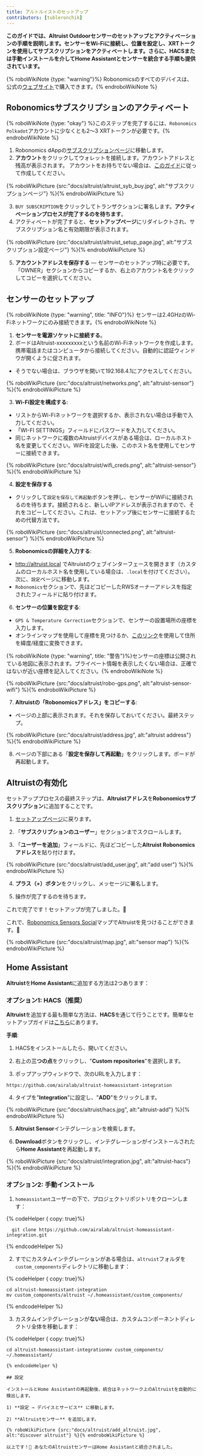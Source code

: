 ```yaml
---
title: アルトルイストのセットアップ
contributors: [tubleronchik]
---
```


**このガイドでは、Altruist Outdoorセンサーのセットアップとアクティベーションの手順を説明します。センサーをWi-Fiに接続し、位置を設定し、XRTトークンを使用してサブスクリプションをアクティベートします。さらに、HACSまたは手動インストールを介してHome Assistantとセンサーを統合する手順も提供されています。**

{% roboWikiNote {type: "warning"}%} Robonomicsのすべてのデバイスは、公式の[ウェブサイト](https://robonomics.network/devices/)で購入できます。{% endroboWikiNote %}

## Robonomicsサブスクリプションのアクティベート

{% roboWikiNote {type: "okay"} %}このステップを完了するには、`Robonomics Polkadot`アカウントに少なくとも2〜3 XRTトークンが必要です。{% endroboWikiNote %}

1) Robonomics dAppの[サブスクリプションページ](https://robonomics.app/#/rws-buy)に移動します。
2) **アカウント**をクリックしてウォレットを接続します。アカウントアドレスと残高が表示されます。
アカウントをお持ちでない場合は、[このガイド](https://wiki.robonomics.network/docs/create-account-in-dapp/)に従って作成してください。

{% roboWikiPicture {src:"docs/altruist/altruist_syb_buy.jpg", alt:"サブスクリプションページ"} %}{% endroboWikiPicture %}

3) `BUY SUBSCRIPTION`をクリックしてトランザクションに署名します。**アクティベーションプロセスが完了するのを待ちます**。
4) アクティベートが完了すると、**セットアップページ**にリダイレクトされ、サブスクリプション名と有効期限が表示されます。

{% roboWikiPicture {src:"docs/altruist/altruist_setup_page.jpg", alt:"サブスクリプション設定ページ"} %}{% endroboWikiPicture %}

5) **アカウントアドレスを保存する** — センサーのセットアップ時に必要です。「OWNER」セクションからコピーするか、右上のアカウント名をクリックしてコピーを選択してください。

## センサーのセットアップ

{% roboWikiNote {type: "warning", title: "INFO"}%} センサーは2.4GHzのWi-Fiネットワークにのみ接続できます。{% endroboWikiNote %}

1) **センサーを電源ソケットに接続する**。
2) ボードはAltruist-xxxxxxxxxという名前のWi-Fiネットワークを作成します。携帯電話またはコンピュータから接続してください。自動的に認証ウィンドウが開くように促されます。
- そうでない場合は、ブラウザを開いて192.168.4.1にアクセスしてください。

{% roboWikiPicture {src:"docs/altruist/networks.png", alt:"altruist-sensor"} %}{% endroboWikiPicture %}

3) **Wi-Fi設定を構成する**:
- リストからWi-Fiネットワークを選択するか、表示されない場合は手動で入力してください。
- 「WI-FI SETTINGS」フィールドにパスワードを入力してください。
- 同じネットワークに複数のAltruistデバイスがある場合は、ローカルホスト名を変更してください。WiFiを設定した後、このホスト名を使用してセンサーに接続できます。

{% roboWikiPicture {src:"docs/altruist/wifi_creds.png", alt:"altruist-sensor"} %}{% endroboWikiPicture %}

4) **設定を保存する**
- クリックして`設定を保存して再起動`ボタンを押し、センサーがWiFiに接続されるのを待ちます。接続されると、新しいIPアドレスが表示されますので、それをコピーしてください。これは、セットアップ後にセンサーに接続するための代替方法です。

{% roboWikiPicture {src:"docs/altruist/connected.png", alt:"altruist-sensor"} %}{% endroboWikiPicture %}

5) **Robonomicsの詳細を入力する**:
- http://altruist.local でAltruistのウェブインターフェースを開きます（カスタムのローカルホスト名を使用している場合は、`.local`を付けてください）。次に、`設定`ページに移動します。
- `Robonomics`セクションで、先ほどコピーしたRWSオーナーアドレスを指定されたフィールドに貼り付けます。

6) **センサーの位置を設定する**:
- `GPS & Temperature Correction`セクションで、センサーの設置場所の座標を入力します。
- オンラインマップを使用して座標を見つけるか、[このリンク](https://www.latlong.net/convert-address-to-lat-long.html)を使用して住所を緯度/経度に変換できます。

{% roboWikiNote {type: "warning", title: "警告"}%}センサーの座標は公開されている地図に表示されます。プライベート情報を表示したくない場合は、正確ではないが近い座標を記入してください。{% endroboWikiNote %}

{% roboWikiPicture {src:"docs/altruist/robo-gps.png", alt:"altruist-sensor-wifi"} %}{% endroboWikiPicture %}

7) **Altruistの「Robonomicsアドレス」をコピーする**:
- ページの上部に表示されます。それを保存しておいてください。最終ステップ。

{% roboWikiPicture {src:"docs/altruist/address.jpg", alt:"altruist address"} %}{% endroboWikiPicture %}

8) ページの下部にある「**設定を保存して再起動**」をクリックします。ボードが再起動します。

## Altruistの有効化
セットアッププロセスの最終ステップは、**Altruistアドレス**を**Robonomicsサブスクリプション**に追加することです。

1) [セットアップページ](https://robonomics.app/#/rws-setup)に戻ります。

2) 「**サブスクリプションのユーザー**」セクションまでスクロールします。

3) 「**ユーザーを追加**」フィールドに、先ほどコピーした**Altruist Robonomicsアドレス**を貼り付けます。

{% roboWikiPicture {src:"docs/altruist/add_user.jpg", alt:"add user"} %}{% endroboWikiPicture %}

4) **プラス（+）ボタン**をクリックし、メッセージに署名します。

5) 操作が完了するのを待ちます。

これで完了です！セットアップが完了しました。🎉

これで、[Robonomics Sensors Social](https://sensors.social/#)マップでAltruistを見つけることができます。🚀

{% roboWikiPicture {src:"docs/altruist/map.jpg", alt:"sensor map"} %}{% endroboWikiPicture %}

## Home Assistant

**Altruist**を**Home Assistant**に追加する方法は2つあります：

### オプション1: HACS（推奨）

**Altruist**を追加する最も簡単な方法は、**HACS**を通じて行うことです。簡単なセットアップガイドは[こちら](https://hacs.xyz/docs/use/)にあります。

**手順**:
1) HACSをインストールしたら、開いてください。

2) 右上の**三つの点**をクリックし、"**Custom repositories**"を選択します。

3) ポップアップウィンドウで、次のURLを入力します：

```
https://github.com/airalab/altruist-homeassistant-integration
```
4) タイプを"**Integration**"に設定し、"**ADD**"をクリックします。

{% roboWikiPicture {src:"docs/altruist/hacs.jpg", alt:"altruist-add"} %}{% endroboWikiPicture %}

5) **Altruist Sensor**インテグレーションを検索します。

6) **Download**ボタンをクリックし、インテグレーションがインストールされたら**Home Assistant**を再起動します。

{% roboWikiPicture {src:"docs/altruist/integration.jpg", alt:"altruist-hacs"} %}{% endroboWikiPicture %}

### オプション2: 手動インストール

1) `homeassistant`ユーザーの下で、プロジェクトリポジトリをクローンします：

{% codeHelper { copy: true}%}

```shell
  git clone https://github.com/airalab/altruist-homeassistant-integration.git
```

{% endcodeHelper %}

2) すでにカスタムインテグレーションがある場合は、`altruist`フォルダを`custom_components`ディレクトリに移動します：

{% codeHelper { copy: true}%}

```
cd altruist-homeassistant-integration
mv custom_components/altruist ~/.homeassistant/custom_components/
```

{% endcodeHelper %}

3) カスタムインテグレーションが**ない**場合は、カスタムコンポーネントディレクトリ全体を移動します：

{% codeHelper { copy: true}%}

 ```
cd altruist-homeassistant-integrationmv custom_components/ ~/.homeassistant/

{% endcodeHelper %}

## 設定

インストールとHome Assistantの再起動後、統合はネットワーク上のAltruistを自動的に検出します。

1) **設定 → デバイスとサービス** に移動します。

2) **Altruistセンサー** を追加します。

{% roboWikiPicture {src:"docs/altruist/add_altruist.jpg", alt:"discover altruist"} %}{% endroboWikiPicture %}

以上です！🚀 あなたのAltruistセンサーはHome Assistantと統合されました。